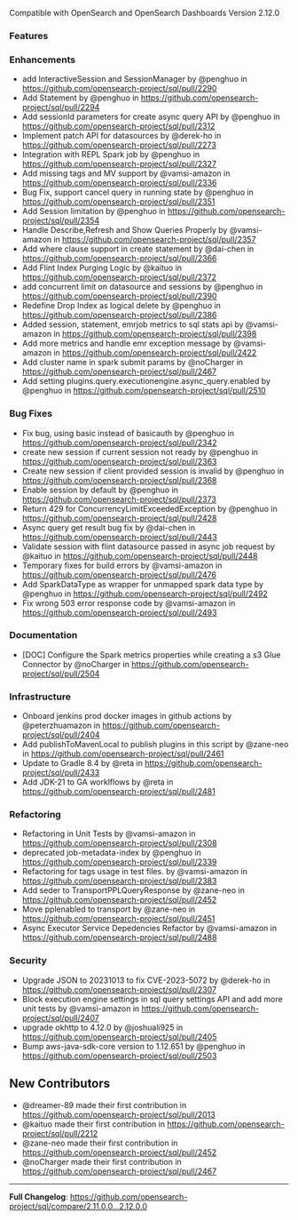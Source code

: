 Compatible with OpenSearch and OpenSearch Dashboards Version 2.12.0

### Features


### Enhancements
* add InteractiveSession and SessionManager by @penghuo in https://github.com/opensearch-project/sql/pull/2290
* Add Statement by @penghuo in https://github.com/opensearch-project/sql/pull/2294
* Add sessionId parameters for create async query API by @penghuo in https://github.com/opensearch-project/sql/pull/2312
* Implement patch API for datasources by @derek-ho in https://github.com/opensearch-project/sql/pull/2273
* Integration with REPL Spark job by @penghuo in https://github.com/opensearch-project/sql/pull/2327
* Add missing tags and MV support by @vamsi-amazon in https://github.com/opensearch-project/sql/pull/2336
* Bug Fix, support cancel query in running state by @penghuo in https://github.com/opensearch-project/sql/pull/2351
* Add Session limitation by @penghuo in https://github.com/opensearch-project/sql/pull/2354
* Handle Describe,Refresh and Show Queries Properly by @vamsi-amazon in https://github.com/opensearch-project/sql/pull/2357
* Add where clause support in create statement by @dai-chen in https://github.com/opensearch-project/sql/pull/2366
* Add Flint Index Purging Logic by @kaituo in https://github.com/opensearch-project/sql/pull/2372
* add concurrent limit on datasource and sessions by @penghuo in https://github.com/opensearch-project/sql/pull/2390
* Redefine Drop Index as logical delete by @penghuo in https://github.com/opensearch-project/sql/pull/2386
* Added session, statement, emrjob metrics to sql stats api by @vamsi-amazon in https://github.com/opensearch-project/sql/pull/2398
* Add more metrics and handle emr exception message by @vamsi-amazon in https://github.com/opensearch-project/sql/pull/2422
* Add cluster name in spark submit params by @noCharger in https://github.com/opensearch-project/sql/pull/2467
* Add setting plugins.query.executionengine.async_query.enabled by @penghuo in https://github.com/opensearch-project/sql/pull/2510

### Bug Fixes
* Fix bug, using basic instead of basicauth by @penghuo in https://github.com/opensearch-project/sql/pull/2342
* create new session if current session not ready by @penghuo in https://github.com/opensearch-project/sql/pull/2363
* Create new session if client provided session is invalid by @penghuo in https://github.com/opensearch-project/sql/pull/2368
* Enable session by default by @penghuo in https://github.com/opensearch-project/sql/pull/2373
* Return 429 for ConcurrencyLimitExceededException by @penghuo in https://github.com/opensearch-project/sql/pull/2428
* Async query get result bug fix by @dai-chen in https://github.com/opensearch-project/sql/pull/2443
* Validate session with flint datasource passed in async job request by @kaituo in https://github.com/opensearch-project/sql/pull/2448
* Temporary fixes for build errors by @vamsi-amazon in https://github.com/opensearch-project/sql/pull/2476
* Add SparkDataType as wrapper for unmapped spark data type by @penghuo in https://github.com/opensearch-project/sql/pull/2492
* Fix wrong 503 error response code by @vamsi-amazon in https://github.com/opensearch-project/sql/pull/2493

### Documentation
* [DOC] Configure the Spark metrics properties while creating a s3 Glue Connector by @noCharger in https://github.com/opensearch-project/sql/pull/2504

### Infrastructure
* Onboard jenkins prod docker images in github actions by @peterzhuamazon in https://github.com/opensearch-project/sql/pull/2404
* Add publishToMavenLocal to publish plugins in this script by @zane-neo in https://github.com/opensearch-project/sql/pull/2461
* Update to Gradle 8.4 by @reta in https://github.com/opensearch-project/sql/pull/2433
* Add JDK-21 to GA worklflows by @reta in https://github.com/opensearch-project/sql/pull/2481

### Refactoring
* Refactoring in Unit Tests by @vamsi-amazon in https://github.com/opensearch-project/sql/pull/2308
* deprecated job-metadata-index by @penghuo in https://github.com/opensearch-project/sql/pull/2339
* Refactoring for tags usage in test files. by @vamsi-amazon in https://github.com/opensearch-project/sql/pull/2383
* Add seder to TransportPPLQueryResponse by @zane-neo in https://github.com/opensearch-project/sql/pull/2452
* Move pplenabled to transport by @zane-neo in https://github.com/opensearch-project/sql/pull/2451
* Async Executor Service Depedencies Refactor by @vamsi-amazon in https://github.com/opensearch-project/sql/pull/2488

### Security
* Upgrade JSON to 20231013 to fix CVE-2023-5072 by @derek-ho in https://github.com/opensearch-project/sql/pull/2307
* Block execution engine settings in sql query settings API and add more unit tests by @vamsi-amazon in https://github.com/opensearch-project/sql/pull/2407
* upgrade okhttp to 4.12.0 by @joshuali925 in https://github.com/opensearch-project/sql/pull/2405
* Bump aws-java-sdk-core version to 1.12.651 by @penghuo in https://github.com/opensearch-project/sql/pull/2503

## New Contributors
* @dreamer-89 made their first contribution in https://github.com/opensearch-project/sql/pull/2013
* @kaituo made their first contribution in https://github.com/opensearch-project/sql/pull/2212
* @zane-neo made their first contribution in https://github.com/opensearch-project/sql/pull/2452
* @noCharger made their first contribution in https://github.com/opensearch-project/sql/pull/2467

---
**Full Changelog**: https://github.com/opensearch-project/sql/compare/2.11.0.0...2.12.0.0